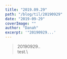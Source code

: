 ```yaml
---
title: "2019.09.29"
path: "/blog/til/20190929"
date: "2019-09-29"
coverImage: ""
author: "Danah"
excerpt: '"20190929...'
---
```


> 20190929..\
> test.\
